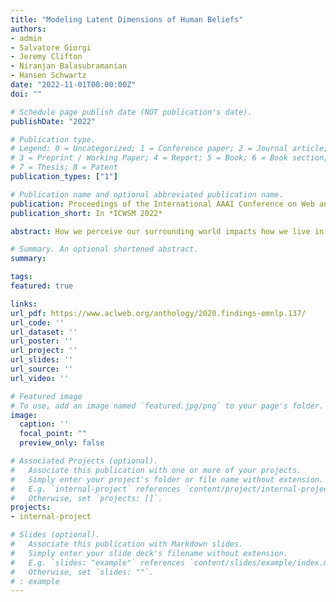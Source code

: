```yaml
---
title: "Modeling Latent Dimensions of Human Beliefs"
authors:
- admin
- Salvatore Giorgi 
- Jeremy Clifton
- Niranjan Balasubramanian
- Hansen Schwartz
date: "2022-11-01T00:00:00Z"
doi: ""

# Schedule page publish date (NOT publication's date).
publishDate: "2022"

# Publication type.
# Legend: 0 = Uncategorized; 1 = Conference paper; 2 = Journal article;
# 3 = Preprint / Working Paper; 4 = Report; 5 = Book; 6 = Book section;
# 7 = Thesis; 8 = Patent
publication_types: ["1"]

# Publication name and optional abbreviated publication name.
publication: Proceedings of the International AAAI Conference on Web and Social Media 2022
publication_short: In *ICWSM 2022*

abstract: How we perceive our surrounding world impacts how we live in and react to it. In this study, we propose LaBel (Latent Beliefs Model), an alternative to topic modeling that uncovers latent semantic dimensions from transformer-based embeddings and enables their representation as generated phrases rather than word lists. We use LaBel to explore the major beliefs that humans have about the world and other prevalent domains, such as education or parenting. Although human beliefs have been explored in previous works, our proposed model helps automate the exploring process to rely less on human experts, saving time and manual efforts, especially when working with large corpus data. Our approach to LaBel uses a novel modification of autoregressive transformers to effectively generate texts conditioning on a vector input format. Differently from topic modeling methods, our generated texts (e.g. “the world is truly in your favor”) are discourse segments rather than word lists, which helps convey semantics in a more natural manner with full context. We evaluate LaBel dimensions using both an intrusion task as well as a classification task of identifying categories of major beliefs in tweets finding greater accuracies than popular topic modeling approaches.

# Summary. An optional shortened abstract.
summary:

tags:
featured: true

links:
url_pdf: https://www.aclweb.org/anthology/2020.findings-emnlp.137/
url_code: ''
url_dataset: ''
url_poster: ''
url_project: ''
url_slides: ''
url_source: ''
url_video: ''

# Featured image
# To use, add an image named `featured.jpg/png` to your page's folder. 
image:
  caption: ''
  focal_point: ""
  preview_only: false

# Associated Projects (optional).
#   Associate this publication with one or more of your projects.
#   Simply enter your project's folder or file name without extension.
#   E.g. `internal-project` references `content/project/internal-project/index.md`.
#   Otherwise, set `projects: []`.
projects:
- internal-project

# Slides (optional).
#   Associate this publication with Markdown slides.
#   Simply enter your slide deck's filename without extension.
#   E.g. `slides: "example"` references `content/slides/example/index.md`.
#   Otherwise, set `slides: ""`.
# : example
---
```

